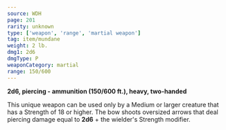 ```yaml
---
source: WDH
page: 201
rarity: unknown
type: ['weapon', 'range', 'martial weapon']
tag: item/mundane
weight: 2 lb.
dmg1: 2d6
dmgType: P
weaponCategory: martial
range: 150/600
---
```


**2d6, piercing - ammunition (150/600 ft.), heavy, two-handed**

This unique weapon can be used only by a Medium or larger creature that has a Strength of 18 or higher. The bow shoots oversized arrows that deal piercing damage equal to **2d6** + the wielder's Strength modifier.

